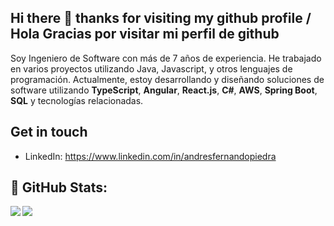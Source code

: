 ## Hi there 👋 thanks  for visiting my github profile / Hola Gracias por visitar mi perfil de github

Soy Ingeniero de Software con más de 7 años de experiencia. He trabajado en varios proyectos utilizando Java, Javascript, y otros lenguajes de programación. Actualmente, estoy desarrollando y diseñando soluciones de software utilizando **TypeScript**, **Angular**, **React.js**, **C#**, **AWS**, **Spring Boot**, **SQL** y tecnologías relacionadas.

## Get in touch

- LinkedIn: https://www.linkedin.com/in/andresfernandopiedra

## 🔢 GitHub Stats:

<img align="left" src="https://github-readme-stats.vercel.app/api/top-langs/?username=FherPie&layout=compact"/>
<img align="left" src="https://github-readme-stats.vercel.app/api?username=fherpie&count_private=true&include_all_commits=true&hide=contribs&hide_rank=true"/>
